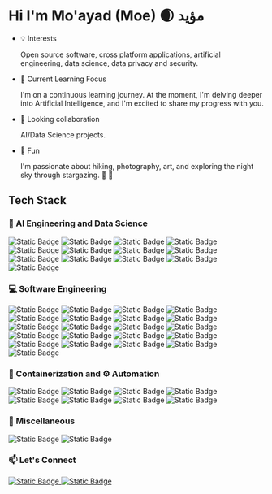# Hi I'm Mo'ayad (Moe) 🌒 مؤيد

- 💡 Interests

  Open source software, cross platform applications, artificial engineering, data science, data privacy and security.

- 🌱 Current Learning Focus

  I'm on a continuous learning journey. At the moment, I'm delving deeper into Artificial Intelligence, and I'm excited to share my progress with you.

- 🤝 Looking collaboration

  AI/Data Science projects.

- 🎨 Fun

  I'm passionate about hiking, photography, art, and exploring the night sky through stargazing. 🌌 🔭

## Tech Stack

### 🤖 AI Engineering and Data Science

![Static Badge](https://img.shields.io/badge/python-3776AB?style=for-the-badge&logo=python&logoColor=white&logoSize=auto)
![Static Badge](https://img.shields.io/badge/numpy-013243?style=for-the-badge&logo=numpy&logoColor=white&logoSize=auto)
![Static Badge](https://img.shields.io/badge/pandas-150458?style=for-the-badge&logo=pandas&logoColor=white&logoSize=auto)
![Static Badge](https://img.shields.io/badge/Scikit-F7931E?style=for-the-badge&logo=scikit-learn&logoColor=white&logoSize=auto)
![Static Badge](https://img.shields.io/badge/Scipy-8CAAE6?style=for-the-badge&logo=scipy&logoColor=white&logoSize=auto)
![Static Badge](https://img.shields.io/badge/pytorch-EE4C2C?style=for-the-badge&logo=pytorch&logoColor=white&logoSize=auto)
![Static Badge](https://img.shields.io/badge/tensorflow-FF6F00?style=for-the-badge&logo=tensorflow&logoColor=white&logoSize=auto)
![Static Badge](https://img.shields.io/badge/keras-D00000?style=for-the-badge&logo=keras&logoColor=white&logoSize=auto)
![Static Badge](https://img.shields.io/badge/hugging%20face-FFD21E?style=for-the-badge&logo=huggingface&logoColor=black&logoSize=auto)
![Static Badge](https://img.shields.io/badge/langchain-1C3C3C?style=for-the-badge&logo=langchain&logoColor=white&logoSize=auto)
![Static Badge](https://img.shields.io/badge/ollama-000000?style=for-the-badge&logo=ollama&logoColor=white&logoSize=auto)
![Static Badge](https://img.shields.io/badge/gradio-F97316?style=for-the-badge&logo=gradio&logoColor=white&logoSize=auto)
![Static Badge](https://img.shields.io/badge/streamlit-FF4B4B?style=for-the-badge&logo=streamlit&logoColor=white&logoSize=auto)

### 💻 Software Engineering

![Static Badge](https://img.shields.io/badge/JavaScript-F7DF1E?style=for-the-badge&logo=javascript&logoColor=black)
![Static Badge](https://img.shields.io/badge/typescript-3178C6?style=for-the-badge&logo=typescript&logoColor=white)
![Static Badge](https://img.shields.io/badge/react-61DAFB?style=for-the-badge&logo=React&logoColor=black)
![Static Badge](https://img.shields.io/badge/nodejs-5FA04E?style=for-the-badge&logo=node.js&logoColor=white)
![Static Badge](https://img.shields.io/badge/NextJS-000000?style=for-the-badge&logo=next.js&logoColor=white)
![Static Badge](https://img.shields.io/badge/ReactNative-61DAFB?style=for-the-badge&logo=react&logoColor=black)
![Static Badge](https://img.shields.io/badge/SQLite-003B57?style=for-the-badge&logo=sqlite&logoColor=white)
![Static Badge](https://img.shields.io/badge/MongoDB-47A248?style=for-the-badge&logo=mongodb&logoColor=white)
![Static Badge](https://img.shields.io/badge/MySQL-4479A1?style=for-the-badge&logo=mysql&logoColor=white&logoSize=auto)
![Static Badge](https://img.shields.io/badge/Redis-FF4438?style=for-the-badge&logo=redis&logoColor=white)
![Static Badge](https://img.shields.io/badge/C%20Lang-A8B9CC?style=for-the-badge&logo=c&logoColor=white)
![Static Badge](https://img.shields.io/badge/C%2B%2B-00599C?style=for-the-badge&logo=c%2B%2B&logoColor=white)
![Static Badge](https://img.shields.io/badge/java-F29111?style=for-the-badge&logo=openjdk&logoColor=black&logoSize=auto)
![Static Badge](https://img.shields.io/badge/CSS-663399?style=for-the-badge&logo=css&logoColor=white)
![Static Badge](https://img.shields.io/badge/HTML-E34F26?style=for-the-badge&logo=html5&logoColor=white)
![Static Badge](https://img.shields.io/badge/Lua-2C2D72?style=for-the-badge&logo=lua&logoColor=white)
![Static Badge](https://img.shields.io/badge/git-F05032?style=for-the-badge&logo=git&logoColor=white)
![Static Badge](https://img.shields.io/badge/github-181717?style=for-the-badge&logo=github&logoColor=white)
![Static Badge](https://img.shields.io/badge/golang-00ADD8?style=for-the-badge&logo=go&logoColor=white&logoSize=auto)
![Static Badge](https://img.shields.io/badge/flask-000000?style=for-the-badge&logo=flask&logoColor=white&logoSize=auto)
![Static Badge](https://img.shields.io/badge/fastapi-009688?style=for-the-badge&logo=fastapi&logoColor=white&logoSize=auto)

### 🐳 Containerization and ⚙️ Automation

![Static Badge](https://img.shields.io/badge/linux-FCC624?style=for-the-badge&logo=linux&logoColor=black&logoSize=auto)
![Static Badge](https://img.shields.io/badge/docker-2496ED?style=for-the-badge&logo=docker&logoColor=white&logoSize=auto)
![Static Badge](https://img.shields.io/badge/kubernetes-326CE5?style=for-the-badge&logo=kubernetes&logoColor=white&logoSize=auto)
![Static Badge](https://img.shields.io/badge/Jira-0052CC?style=for-the-badge&logo=jira&logoColor=white&logoSize=auto)
![Static Badge](https://img.shields.io/badge/Azure-0078D4?style=for-the-badge&logoColor=white&logoSize=auto)
![Static Badge](https://img.shields.io/badge/Jenkins-D24939?style=for-the-badge&logo=jenkins&logoColor=white&logoSize=auto)
![Static Badge](https://img.shields.io/badge/Github%20Actions-2088FF?style=for-the-badge&logo=githubactions&logoColor=white&logoSize=auto)
![Static Badge](https://img.shields.io/badge/MLflow-0194E2?style=for-the-badge&logo=mlflow&logoColor=white&logoSize=auto)

### 🧩 Miscellaneous

![Static Badge](https://img.shields.io/badge/unity-FFFFFF?style=for-the-badge&logo=unity&logoColor=black&logoSize=auto)
![Static Badge](https://img.shields.io/badge/blender-E87D0D?style=for-the-badge&logo=blender&logoColor=black&logoSize=auto)

### 📫 Let's Connect

<a href="https://www.linkedin.com/in/moayad-alfawwar"><img alt="Static Badge" src="https://img.shields.io/badge/linkedin-0077B5?style=for-the-badge&logo=linkedin&logoColor=white&logoSize=auto">
</a>
<a href="http://discordapp.com/users/dmoayad">
<img alt="Static Badge" src="https://img.shields.io/badge/discord-5865F2?style=for-the-badge&logo=discord&logoColor=white&logoSize=auto">
</a>
